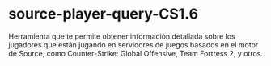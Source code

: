 # source-player-query-CS1.6
Herramienta que te permite obtener información detallada sobre los jugadores que están jugando en servidores de juegos basados en el motor de Source, como Counter-Strike: Global Offensive, Team Fortress 2, y otros.
